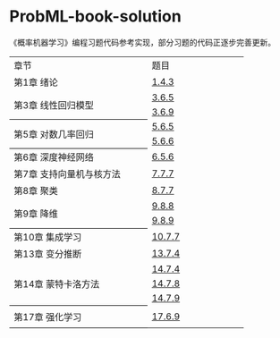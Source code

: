 # ProbML-book-solution

《概率机器学习》编程习题代码参考实现，部分习题的代码正逐步完善更新。

<table border=0 cellpadding=0 cellspacing=0 width=419 style='border-collapse:
 collapse;table-layout:fixed;width:314pt'>
 <col width=252 style='mso-width-source:userset;mso-width-alt:9216;width:189pt'>
 <col width=167 style='mso-width-source:userset;mso-width-alt:6107;width:125pt'>
 <tr height=20 style='height:15.0pt'>
  <td height=20 class=xl6530491 width=252 style='height:15.0pt;width:189pt'>&#31456;&#33410;</td>
  <td class=xl6630491 width=167 style='width:125pt'>&#39064;&#30446;</td>
 </tr>
 <tr height=20 style='height:15.0pt'>
  <td height=20 class=xl6730491 style='height:15.0pt'>&#31532;1&#31456;
  &#32490;&#35770;</td>
  <td class=xl6830491 width=167 style='width:125pt'><a
  href="https://github.com/thu-ml/ProbML-book-solution/blob/main/ch01/1.4.3.ipynb"
  target="_parent">1.4.3</a></td>
 </tr>
 <tr height=20 style='height:15.0pt'>
  <td rowspan=2 height=40 class=xl7230491 style='border-bottom:.5pt solid black;
  height:30.0pt;border-top:none'>&#31532;3&#31456;
  &#32447;&#24615;&#22238;&#24402;&#27169;&#22411;<span
  style='mso-spacerun:yes'></span></td>
  <td class=xl6930491><a
  href="https://github.com/thu-ml/ProbML-book-solution/blob/main/ch03/3.6.5.ipynb"
  target="_parent">3.6.5</a></td>
 </tr>
 <tr height=20 style='height:15.0pt'>
  <td height=20 class=xl6930491 style='height:15.0pt'><a
  href="https://github.com/thu-ml/ProbML-book-solution/blob/main/ch03/3.6.9.ipynb"
  target="_parent">3.6.9</a></td>
 </tr>
 <tr height=20 style='height:15.0pt'>
  <td rowspan=2 height=40 class=xl7230491 style='border-bottom:.5pt solid black;
  height:30.0pt;border-top:none'>&#31532;5&#31456;
  &#23545;&#25968;&#20960;&#29575;&#22238;&#24402;</td>
  <td class=xl7030491><a
  href="https://github.com/thu-ml/ProbML-book-solution/blob/main/ch05/5.6.5.py"
  target="_parent">5.6.5</a></td>
 </tr>
 <tr height=20 style='height:15.0pt'>
  <td height=20 class=xl7030491 style='height:15.0pt'><a
  href="https://github.com/thu-ml/ProbML-book-solution/blob/main/ch05/5.6.6.py"
  target="_parent">5.6.6</a></td>
 </tr>
 <tr height=20 style='height:15.0pt'>
  <td height=20 class=xl6730491 style='height:15.0pt'>&#31532;6&#31456;
  &#28145;&#24230;&#31070;&#32463;&#32593;&#32476;</td>
  <td class=xl7030491><a
  href="https://github.com/thu-ml/ProbML-book-solution/blob/main/ch06/6.5.6.py"
  target="_parent">6.5.6</a></td>
 </tr>
 <tr height=20 style='height:15.0pt'>
  <td height=20 class=xl6730491 style='height:15.0pt'>&#31532;7&#31456;
  &#25903;&#25345;&#21521;&#37327;&#26426;&#19982;&#26680;&#26041;&#27861;</td>
  <td class=xl7030491><a
  href="https://github.com/thu-ml/ProbML-book-solution/blob/main/ch07/7.7.7.py"
  target="_parent">7.7.7</a></td>
 </tr>
 <tr height=20 style='height:15.0pt'>
  <td height=20 class=xl6730491 style='height:15.0pt'>&#31532;8&#31456;
  &#32858;&#31867;</td>
  <td class=xl6930491><a
  href="https://github.com/thu-ml/ProbML-book-solution/blob/main/ch08/8.7.7.py"
  target="_parent">8.7.7</a></td>
 </tr>
 <tr height=20 style='height:15.0pt'>
  <td rowspan=2 height=40 class=xl7230491 style='border-bottom:.5pt solid black;
  height:30.0pt;border-top:none'>&#31532;9&#31456; &#38477;&#32500;</td>
  <td class=xl6930491><a
  href="https://github.com/thu-ml/ProbML-book-solution/blob/main/ch09/9.8.8.py"
  target="_parent">9.8.8</a></td>
 </tr>
 <tr height=20 style='height:15.0pt'>
  <td height=20 class=xl6930491 style='height:15.0pt'><a
  href="https://github.com/thu-ml/ProbML-book-solution/blob/main/ch09/9.8.9.py"
  target="_parent">9.8.9</a></td>
 </tr>
 <tr height=20 style='height:15.0pt'>
  <td height=20 class=xl6730491 style='height:15.0pt'>&#31532;10&#31456;
  &#38598;&#25104;&#23398;&#20064;</td>
  <td class=xl6930491><a
  href="https://github.com/thu-ml/ProbML-book-solution/blob/main/ch10/10.7.7.m"
  target="_parent">10.7.7</a></td>
 </tr>
 <tr height=20 style='height:15.0pt'>
  <td height=20 class=xl6730491 style='height:15.0pt'>&#31532;13&#31456;
  &#21464;&#20998;&#25512;&#26029;</td>
  <td class=xl6930491><a
  href="https://github.com/thu-ml/ProbML-book-solution/blob/main/ch13/13.7.4.ipynb"
  target="_parent">13.7.4</a></td>
 </tr>
 <tr height=20 style='height:15.0pt'>
  <td rowspan=3 height=60 class=xl7230491 style='border-bottom:.5pt solid black;
  height:45.0pt;border-top:none'>&#31532;14&#31456;
  &#33945;&#29305;&#21345;&#27931;&#26041;&#27861;</td>
  <td class=xl6930491><a
  href="https://github.com/thu-ml/ProbML-book-solution/blob/main/ch14/14.7.4.ipynb"
  target="_parent">14.7.4</a></td>
 </tr>
 <tr height=20 style='height:15.0pt'>
  <td height=20 class=xl6930491 style='height:15.0pt'><a
  href="https://github.com/thu-ml/ProbML-book-solution/blob/main/ch14/14.7.8.ipynb"
  target="_parent">14.7.8</a></td>
 </tr>
 <tr height=20 style='height:15.0pt'>
  <td height=20 class=xl6930491 style='height:15.0pt'><a
  href="https://github.com/thu-ml/ProbML-book-solution/blob/main/ch14/14.7.9.ipynb"
  target="_parent">14.7.9</a></td>
 </tr>
 <tr height=20 style='height:15.0pt'>
 <td rowspan=2 height=40 class=xl7230491 style='border-bottom:.5pt solid black;
  height:30.0pt;border-top:none'>&#31532;17&#31456;
  &#24378;&#21270;&#23398;&#20064;</td>
  <td height=20 class=xl7230491 style='height:15.0pt'><a
  href="https://github.com/thu-ml/ProbML-book-solution/blob/main/ch17/17.6.9.ipynb"
  target="_parent">17.6.9</a></td> 
  
  </tr>
</table>
